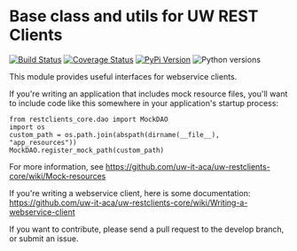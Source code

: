 # Base class and utils for UW REST Clients

[![Build Status](https://github.com/uw-it-aca/uw-restclients-core/workflows/tests/badge.svg?branch=main)](https://github.com/uw-it-aca/uw-restclients-core/actions)
[![Coverage Status](https://coveralls.io/repos/uw-it-aca/uw-restclients-core/badge.svg?branch=main)](https://coveralls.io/r/uw-it-aca/uw-restclients-core?branch=main)
[![PyPi Version](https://img.shields.io/pypi/v/uw-restclients-core.svg)](https://pypi.python.org/pypi/uw-restclients-core)
![Python versions](https://img.shields.io/pypi/pyversions/uw-restclients-core.svg)


This module provides useful interfaces for webservice clients.

If you're writing an application that includes mock resource files, you'll want to include code like this somewhere in your application's startup process:

```
from restclients_core.dao import MockDAO
import os
custom_path = os.path.join(abspath(dirname(__file__), "app_resources"))
MockDAO.register_mock_path(custom_path)
```

For more information, see https://github.com/uw-it-aca/uw-restclients-core/wiki/Mock-resources

If you're writing a webservice client, here is some documentation: https://github.com/uw-it-aca/uw-restclients-core/wiki/Writing-a-webservice-client

If you want to contribute, please send a pull request to the develop branch, or submit an issue.
